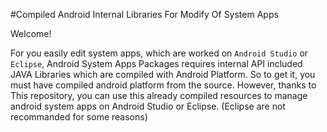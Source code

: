 #Compiled Android Internal Libraries For Modify Of System Apps

Welcome! 

For you easily edit system apps, which are worked on `Android Studio` or `Eclipse`, Android System Apps Packages requires internal API included JAVA Libraries which are compiled with Android Platform. So to get it, you must have compiled android platform from the source. However, thanks to This repository, you can use this already compiled resources to manage android system apps on Android Studio or Eclipse. (Eclipse are not recommanded for some reasons)
